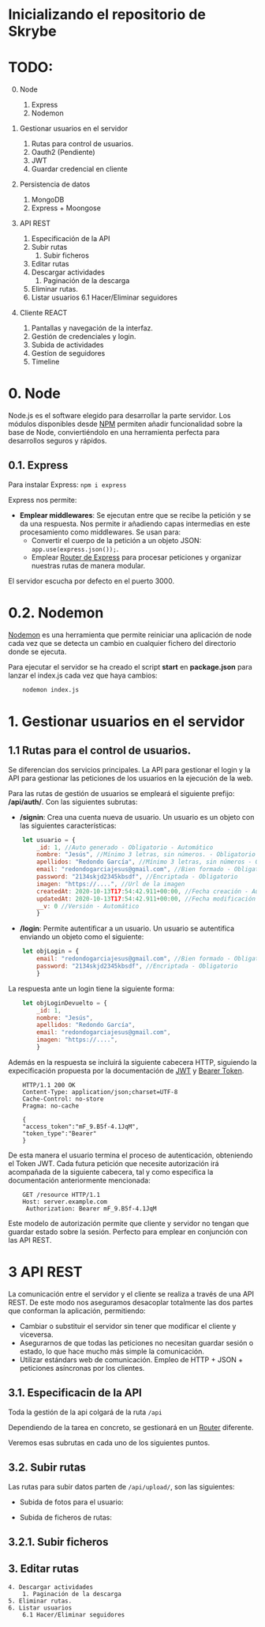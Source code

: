# Inicializando el repositorio de Skrybe

# TODO:


0. Node
    1. Express
    2. Nodemon

1. Gestionar usuarios en el servidor
    1. Rutas para control de usuarios.
    2. Oauth2 (Pendiente)
    3. JWT
    4. Guardar credencial en cliente


2. Persistencia de datos
    1. MongoDB
    2. Express + Moongose

3. API REST
    1. Especificación de la API
    2. Subir rutas
        1. Subir ficheros
    3. Editar rutas
    4. Descargar actividades
        1. Paginación de la descarga
    5. Eliminar rutas.
    6. Listar usuarios
        6.1 Hacer/Eliminar seguidores

4. Cliente REACT
    1. Pantallas y navegación de la interfaz.
    2. Gestión de credenciales y login.
    4. Subida de actividades
    5. Gestíon de seguidores
    6. Timeline

# 0. Node
Node.js es el software elegido para desarrollar la parte servidor. Los módulos disponibles desde [NPM](https://www.npmjs.com/) permiten añadir funcionalidad sobre la base de Node, conviertiéndolo en una herramienta perfecta para desarrollos seguros y rápidos.

## 0.1. Express
Para instalar Express:
```npm i express```

Express nos permite:
* **Emplear middlewares**: Se ejecutan entre que se recibe la petición y se da una respuesta. Nos permite ir añadiendo capas intermedias en este procesamiento como middlewares. Se usan para:
    * Convertir el cuerpo de la petición a un objeto JSON: ```app.use(express.json());```.
    * Emplear [Router de Express](https://expressjs.com/en/guide/routing.html) para procesar peticiones y organizar nuestras rutas de manera modular.

El servidor escucha por defecto en el puerto 3000.

# 0.2. Nodemon
[Nodemon](https://www.npmjs.com/package/nodemon) es una herramienta que permite reiniciar una aplicación de node cada vez que se detecta un cambio en cualquier fichero del directorio donde se ejecuta.

Para ejecutar el servidor se ha creado el script **start** en **package.json** para lanzar el index.js cada vez que haya cambios:

```bash 
    nodemon index.js
```


# 1. Gestionar usuarios en el servidor

## 1.1 Rutas para el control de usuarios.

Se diferencian dos servicios principales. La API para gestionar el login y la API para gestionar las peticiones de los usuarios en la ejecución de la web.

Para las rutas de gestión de usuarios se empleará el siguiente prefijo: **/api/auth/**. Con las siguientes subrutas:

* **/signin**: Crea una cuenta nueva de usuario. Un usuario es un objeto con las siguientes características:
```javascript
    let usuario = { 
        _id: 1, //Auto generado - Obligatorio - Automático
        nombre: "Jesús", //Mínimo 3 letras, sin números. - Obligatorio
        apellidos: "Redondo García", //Mínimo 3 letras, sin números - Obligatorio
        email: "redondogarciajesus@gmail.com", //Bien formado - Obligatorio
        password: "2134skjd2345kbsdf", //Encriptada - Obligatorio
        imagen: "https://....", //Url de la imagen
        createdAt: 2020-10-13T17:54:42.911+00:00, //Fecha creación - Automático
        updatedAt: 2020-10-13T17:54:42.911+00:00, //Fecha modificación - Automático
        __v: 0 //Versión - Automático
        }
```

* **/login**: Permite autentificar a un usuario. Un usuario se autentifica enviando un objeto como el siguiente:
```javascript
    let objLogin = { 
        email: "redondogarciajesus@gmail.com", //Bien formado - Obligatorio
        password: "2134skjd2345kbsdf", //Encriptada - Obligatorio
        }
```
La respuesta ante un login tiene la siguiente forma:
```javascript
    let objLoginDevuelto = { 
        _id: 1, 
        nombre: "Jesús", 
        apellidos: "Redondo García",
        email: "redondogarciajesus@gmail.com",
        imagen: "https://....", 
        }
```
Además en la respuesta se incluirá la siguiente cabecera HTTP, siguiendo la expecificación propuesta por la documentación de [JWT](https://jwt.io/introduction/) y [Bearer Token](https://tools.ietf.org/html/rfc6750).
```http
    HTTP/1.1 200 OK
    Content-Type: application/json;charset=UTF-8
    Cache-Control: no-store
    Pragma: no-cache

    {
    "access_token":"mF_9.B5f-4.1JqM", 
    "token_type":"Bearer"
    }
```
De esta manera el usuario termina el proceso de autenticación, obteniendo el Token JWT. Cada futura petición que necesite autorización irá acompañada de la siguiente cabecera, tal y como especifica la documentación anteriormente mencionada:
```http
    GET /resource HTTP/1.1
    Host: server.example.com
     Authorization: Bearer mF_9.B5f-4.1JqM
```
Este modelo de autorización permite que cliente y servidor no tengan que guardar estado sobre la sesión. Perfecto para emplear en conjunción con las API REST.


# 3 API REST
La comunicación entre el servidor y el cliente se realiza a través de una API REST. De este modo nos aseguramos desacoplar totalmente las dos partes que conforman la aplicación, permitiendo:
* Cambiar o substituir el servidor sin tener que modificar el cliente y viceversa.
* Asegurarnos de que todas las peticiones no necesitan guardar sesión o estado, lo que hace mucho más simple la comunicación.
* Utilizar estándars web de comunicación. Empleo de HTTP + JSON + peticiones asíncronas por los clientes.


## 3.1. Especificacin de la API
Toda la gestión de la api colgará de la ruta ```/api```

Dependiendo de la tarea en concreto, se gestionará en un [Router](https://expressjs.com/en/guide/routing.html) diferente. 

Veremos esas subrutas en cada uno de los siguientes puntos.

## 3.2. Subir rutas
Las rutas para subir datos parten de ```/api/upload/```, son las siguientes:

* Subida de fotos para el usuario:

* Subida de ficheros de rutas:

## 3.2.1. Subir ficheros
## 3. Editar rutas
    4. Descargar actividades
        1. Paginación de la descarga
    5. Eliminar rutas.
    6. Listar usuarios
        6.1 Hacer/Eliminar seguidores
